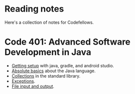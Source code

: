 # Reading notes

Here's a collection of notes for Codefellows.

# Code 401: Advanced Software Development in Java

- [Getting setup](setup.md) with java, gradle, and android studio.
- [Absolute basics](basics.md) about the Java language.
- [Collections](collections.md) in the standard library.
- [Exceptions](exceptions.md).
- [File input and output](file-io.md).
